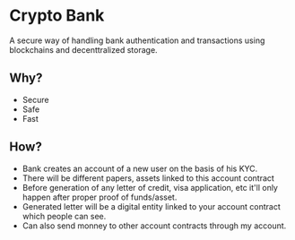 # Crypto Bank
A secure way of handling bank authentication and transactions using blockchains and decenttralized storage.

## Why? 
- Secure
- Safe
- Fast

## How? 
- Bank creates an account of a new user on the basis of his KYC.
- There will be different papers, assets linked to this account contract
- Before generation of any letter of credit, visa application, etc it'll only happen after proper proof of funds/asset.
- Generated letter will be a digital entity linked to your account contract which people can see.
- Can also send monney to other account contracts through my account.